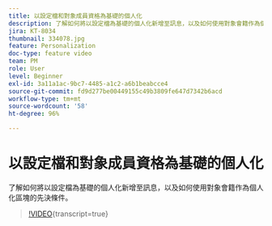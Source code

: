 ```yaml
---
title: 以設定檔和對象成員資格為基礎的個人化
description: 了解如何將以設定檔為基礎的個人化新增至訊息，以及如何使用對象會籍作為個人化區塊的先決條件。
jira: KT-8034
thumbnail: 334078.jpg
feature: Personalization
doc-type: feature video
team: PM
role: User
level: Beginner
exl-id: 3a11a1ac-9bc7-4485-a1c2-a6b1beabcce4
source-git-commit: fd9d277be00449155c49b3809fe647d7342b6acd
workflow-type: tm+mt
source-wordcount: '58'
ht-degree: 96%

---
```


# 以設定檔和對象成員資格為基礎的個人化

了解如何將以設定檔為基礎的個人化新增至訊息，以及如何使用對象會籍作為個人化區塊的先決條件。

>[!VIDEO](https://video.tv.adobe.com/v/334078?quality=12&learn=on){transcript=true}
